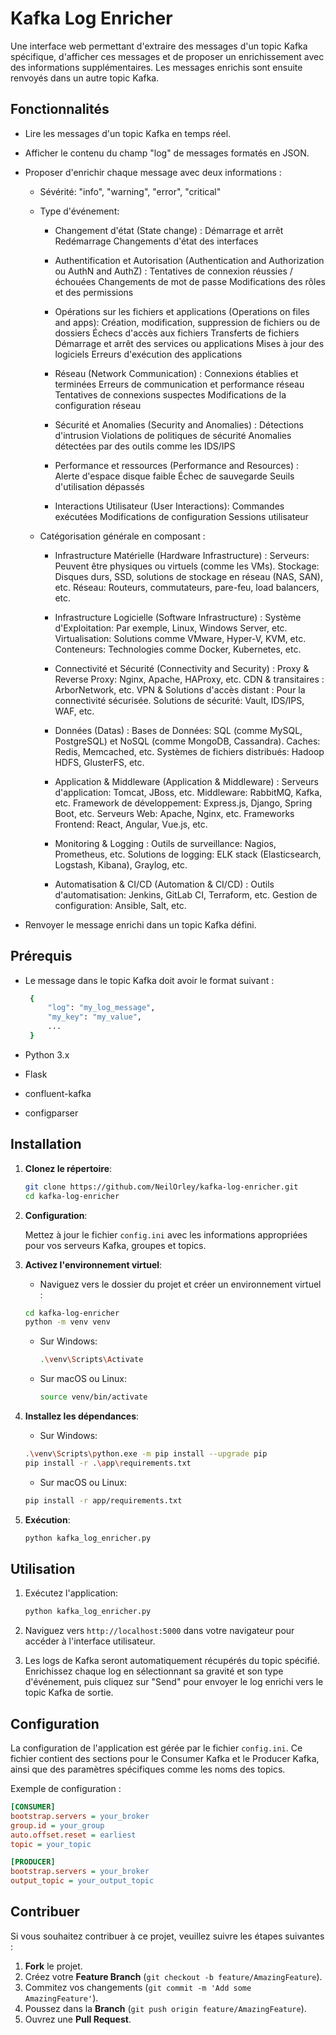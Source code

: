 # Kafka Log Enricher

Une interface web permettant d'extraire des messages d'un topic Kafka spécifique, d'afficher ces messages et de proposer un enrichissement avec des informations supplémentaires. Les messages enrichis sont ensuite renvoyés dans un autre topic Kafka.

## Fonctionnalités

- Lire les messages d'un topic Kafka en temps réel.
- Afficher le contenu du champ "log" de messages formatés en JSON.
- Proposer d'enrichir chaque message avec deux informations :
  - Sévérité: "info", "warning", "error", "critical"
  - Type d'événement: 
    - Changement d'état (State change) :
      Démarrage et arrêt      
      Redémarrage
      Changements d'état des interfaces

    - Authentification et Autorisation (Authentication and Authorization ou AuthN and AuthZ) :
      Tentatives de connexion réussies / échouées
      Changements de mot de passe
      Modifications des rôles et des permissions

    - Opérations sur les fichiers et applications (Operations on files and apps):
      Création, modification, suppression de fichiers ou de dossiers
      Échecs d'accès aux fichiers
      Transferts de fichiers
      Démarrage et arrêt des services ou applications
      Mises à jour des logiciels
      Erreurs d'exécution des applications

    - Réseau (Network Communication) :
      Connexions établies et terminées
      Erreurs de communication et performance réseau
      Tentatives de connexions suspectes
      Modifications de la configuration réseau

    - Sécurité et Anomalies (Security and Anomalies) :
      Détections d'intrusion
      Violations de politiques de sécurité
      Anomalies détectées par des outils comme les IDS/IPS

    - Performance et ressources (Performance and Resources) :
      Alerte d'espace disque faible
      Échec de sauvegarde
      Seuils d'utilisation dépassés

    - Interactions Utilisateur (User Interactions):
      Commandes exécutées
      Modifications de configuration
      Sessions utilisateur

  - Catégorisation générale en composant : 
    - Infrastructure Matérielle (Hardware Infrastructure) :
      Serveurs: Peuvent être physiques ou virtuels (comme les VMs).
      Stockage: Disques durs, SSD, solutions de stockage en réseau (NAS, SAN), etc.
      Réseau: Routeurs, commutateurs, pare-feu, load balancers, etc.

    - Infrastructure Logicielle (Software Infrastructure) :
      Système d'Exploitation: Par exemple, Linux, Windows Server, etc.
      Virtualisation: Solutions comme VMware, Hyper-V, KVM, etc.
      Conteneurs: Technologies comme Docker, Kubernetes, etc.

    - Connectivité et Sécurité (Connectivity and Security) :
      Proxy & Reverse Proxy: Nginx, Apache, HAProxy, etc.
      CDN & transitaires : ArborNetwork, etc.
      VPN & Solutions d'accès distant : Pour la connectivité sécurisée.
      Solutions de sécurité: Vault, IDS/IPS, WAF, etc.

    - Données (Datas) :
      Bases de Données: SQL (comme MySQL, PostgreSQL) et NoSQL (comme MongoDB, Cassandra).
      Caches: Redis, Memcached, etc.
      Systèmes de fichiers distribués: Hadoop HDFS, GlusterFS, etc.

    - Application & Middleware (Application & Middleware) :
      Serveurs d'application: Tomcat, JBoss, etc.
      Middleware: RabbitMQ, Kafka, etc.
      Framework de développement: Express.js, Django, Spring Boot, etc.
      Serveurs Web: Apache, Nginx, etc.
      Frameworks Frontend: React, Angular, Vue.js, etc.

    - Monitoring & Logging :
      Outils de surveillance: Nagios, Prometheus, etc.
      Solutions de logging: ELK stack (Elasticsearch, Logstash, Kibana), Graylog, etc.

    - Automatisation & CI/CD (Automation & CI/CD) :
      Outils d'automatisation: Jenkins, GitLab CI, Terraform, etc.
      Gestion de configuration: Ansible, Salt, etc.
      
- Renvoyer le message enrichi dans un topic Kafka défini.

## Prérequis
- Le message dans le topic Kafka doit avoir le format suivant :

   ```bash
    {
        "log": "my_log_message",
        "my_key": "my_value",
        ...
    }
   ```

- Python 3.x
- Flask
- confluent-kafka
- configparser

## Installation

1. **Clonez le répertoire**:

   ```bash
   git clone https://github.com/NeilOrley/kafka-log-enricher.git
   cd kafka-log-enricher
   ```

2. **Configuration**:

   Mettez à jour le fichier `config.ini` avec les informations appropriées pour vos serveurs Kafka, groupes et topics.

3. **Activez l'environnement virtuel**:

   - Naviguez vers le dossier du projet et créer un environnement virtuel :
    ```bash
    cd kafka-log-enricher
    python -m venv venv
    ```

   - Sur Windows:
     ```bash
     .\venv\Scripts\Activate
     ```

   - Sur macOS ou Linux:
     ```bash
     source venv/bin/activate
     ```

4. **Installez les dépendances**:

   - Sur Windows:
   ```bash
   .\venv\Scripts\python.exe -m pip install --upgrade pip
   pip install -r .\app\requirements.txt
   ```

   - Sur macOS ou Linux:
   ```bash
   pip install -r app/requirements.txt
   ```

5. **Exécution**:

   ```bash
   python kafka_log_enricher.py
   ```

## Utilisation

1. Exécutez l'application:

   ```bash
   python kafka_log_enricher.py
   ```

2. Naviguez vers `http://localhost:5000` dans votre navigateur pour accéder à l'interface utilisateur.

3. Les logs de Kafka seront automatiquement récupérés du topic spécifié. Enrichissez chaque log en sélectionnant sa gravité et son type d'événement, puis cliquez sur "Send" pour envoyer le log enrichi vers le topic Kafka de sortie.


## Configuration

La configuration de l'application est gérée par le fichier `config.ini`. Ce fichier contient des sections pour le Consumer Kafka et le Producer Kafka, ainsi que des paramètres spécifiques comme les noms des topics.

Exemple de configuration :

```ini
[CONSUMER]
bootstrap.servers = your_broker
group.id = your_group
auto.offset.reset = earliest
topic = your_topic

[PRODUCER]
bootstrap.servers = your_broker
output_topic = your_output_topic
```

## Contribuer

Si vous souhaitez contribuer à ce projet, veuillez suivre les étapes suivantes :

1. **Fork** le projet.
2. Créez votre **Feature Branch** (`git checkout -b feature/AmazingFeature`).
3. Commitez vos changements (`git commit -m 'Add some AmazingFeature'`).
4. Poussez dans la **Branch** (`git push origin feature/AmazingFeature`).
5. Ouvrez une **Pull Request**.